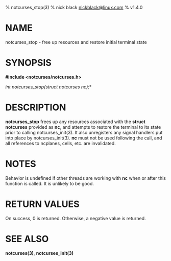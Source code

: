 % notcurses_stop(3)
% nick black <nickblack@linux.com>
% v1.4.0

# NAME

notcurses_stop - free up resources and restore initial terminal state

# SYNOPSIS

**#include <notcurses/notcurses.h>**

**int notcurses_stop(struct notcurses* nc);**

# DESCRIPTION

**notcurses_stop** frees up any resources associated with the
**struct notcurses** provided as **nc**, and attempts to restore the terminal to its
state prior to calling notcurses_init(3). It also unregisters any signal
handlers put into place by notcurses_init(3). **nc** must not be used following
the call, and all references to ncplanes, cells, etc. are invalidated.

# NOTES

Behavior is undefined if other threads are working with **nc** when or after
this function is called. It is unlikely to be good.

# RETURN VALUES

On success, 0 is returned. Otherwise, a negative value is returned.

# SEE ALSO

**notcurses(3)**, **notcurses_init(3)**
